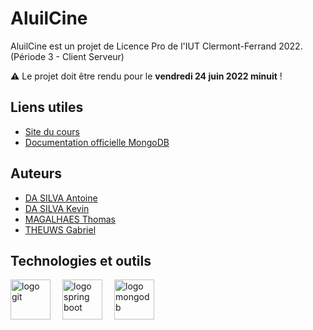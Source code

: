 # AluilCine 
          

AluilCine est un projet de Licence Pro de l'IUT Clermont-Ferrand 2022. (Période 3 - Client Serveur)

⚠ Le projet doit être rendu pour le **vendredi 24 juin 2022 minuit** !

## Liens utiles

- [Site du cours](http://clientserveur.milka.ovh/)
- [Documentation officielle MongoDB](https://www.mongodb.com/docs/manual/)

## Auteurs

- [DA SILVA Antoine](https://github.com/antoine6348)
- [DA SILVA Kevin](https://github.com/dasilvaKevin)
- [MAGALHAES Thomas](https://github.com/thomasMagalhaes30)
- [THEUWS Gabriel](https://github.com/Amiralgaby)

## Technologies et outils

<img style="height:64px; padding-right:16px;" align="left"
     src="https://cdn.jsdelivr.net/gh/devicons/devicon/icons/git/git-original.svg"  alt="logo git"/>
<img style="height:64px; padding-right:16px;" align="left"
     src="https://cdn.jsdelivr.net/gh/devicons/devicon/icons/spring/spring-original-wordmark.svg"  alt="logo spring boot"/>
<img style="height:64px; padding-right:16px;" align="left"
     src="https://cdn.jsdelivr.net/gh/devicons/devicon/icons/mongodb/mongodb-original-wordmark.svg" alt="logo mongodb"/>

          
